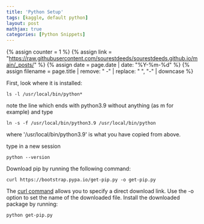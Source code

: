 ```yaml
---
title: 'Python Setup'
tags: [kaggle, default python]
layout: post
mathjax: true
categories: [Python Snippets]
---
```

{% assign counter = 1 %}
{% assign link = "https://raw.githubusercontent.com/sourestdeeds/sourestdeeds.github.io/main/_posts/" %}
{% assign date = page.date | date: "%Y-%m-%d" %}
{% assign filename = page.title | remove: " -" | replace: " ", "-" | downcase %}

First, look where it is installed:

    ls -l /usr/local/bin/python*

note the line which ends with python3.9 without anything (as m for example) and type

    ln -s -f /usr/local/bin/python3.9 /usr/local/bin/python

where '/usr/local/bin/python3.9' is what you have copied from above.

type in a new session

    python --version


Download pip by running the following command:

    curl https://bootstrap.pypa.io/get-pip.py -o get-pip.py

The [curl command](https://phoenixnap.com/kb/curl-command) allows you to specify a direct download link. Use the -o option to set the name of the downloaded file.
Install the downloaded package by running:

    python get-pip.py